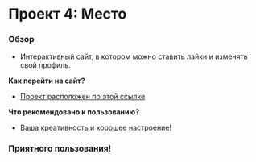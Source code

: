 # Проект 4: Место

### Обзор

* Интерактивный сайт, в котором можно ставить лайки и изменять свой профиль.

**Как перейти на сайт?**

* [Проект расположен по этой ссылке](https://www.figma.com/file/2cn9N9jSkmxD84oJik7xL7/JavaScript.-Sprint-4?node-id=0%3A1)

**Что рекомендовано к пользованию?**

* Ваша креативность и хорошее настроение!
### Приятного пользования!
